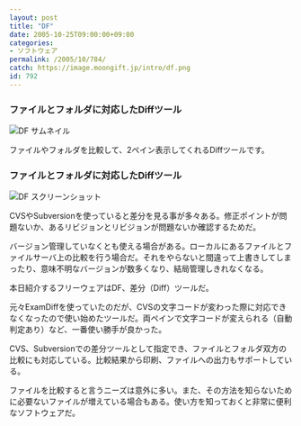 ```yaml
---
layout: post
title: "DF"
date: 2005-10-25T09:00:00+09:00
categories:
- ソフトウェア
permalink: /2005/10/784/
catch: https://image.moongift.jp/intro/df.png
id: 792
---
```

### ファイルとフォルダに対応したDiffツール
  

 ![DF サムネイル](https://image.moongift.jp/intro/df.s.png "DF サムネイル")
  
ファイルやフォルダを比較して、2ペイン表示してくれるDiffツールです。  
<!--more-->  

### ファイルとフォルダに対応したDiffツール
  

![DF スクリーンショット](https://image.moongift.jp/intro/df.png "DF スクリーンショット")

  

CVSやSubversionを使っていると差分を見る事が多々ある。修正ポイントが問題ないか、あるリビジョンとリビジョンが問題ないか確認するためだ。

  

バージョン管理していなくとも使える場合がある。ローカルにあるファイルとファイルサーバ上の比較を行う場合だ。それをやらないと間違って上書きしてしまったり、意味不明なバージョンが数多くなり、結局管理しきれなくなる。

  

本日紹介するフリーウェアはDF、差分（Diff）ツールだ。

  

元々ExamDiffを使っていたのだが、CVSの文字コードが変わった際に対応できなくなったので使い始めたツールだ。両ペインで文字コードが変えられる（自動判定あり）など、一番使い勝手が良かった。

  

CVS、Subversionでの差分ツールとして指定でき、ファイルとフォルダ双方の比較にも対応している。比較結果から印刷、ファイルへの出力もサポートしている。

  

ファイルを比較すると言うニーズは意外に多い。また、その方法を知らないために必要ないファイルが増えている場合もある。使い方を知っておくと非常に便利なソフトウェアだ。

